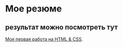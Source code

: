 # Мое резюме
## результат можно посмотреть тут

[Моя первая работа на HTML & CSS](https://tatianaruz.github.io/resume/).
